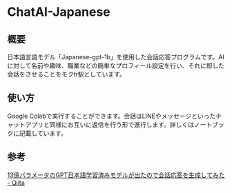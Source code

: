# ChatAI-Japanese

## 概要
日本語言語モデル「Japanese-gpt-1b」を使用した会話応答プログラムです。AIに対して名前や趣味、職業などの簡単なプロフィール設定を行い、それに即した会話をさせることをモクtr駅としています。

## 使い方
Google  Colabで実行することができます。会話はLINEやメッセージといったチャットアプリと同様にお互いに返信を行う形で進行します。詳しくはノートブックに記載しています。


## 参考



[13億パラメータのGPT日本語学習済みモデルが出たので会話応答を生成してみた - Qiita](https://qiita.com/MamoruItoi/items/a18abfedb79a57aeb91c)

